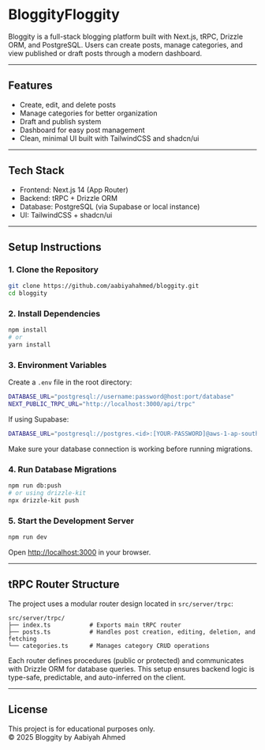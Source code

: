 ﻿# BloggityFloggity

Bloggity is a full-stack blogging platform built with Next.js, tRPC, Drizzle ORM, and PostgreSQL. Users can create posts, manage categories, and view published or draft posts through a modern dashboard.

---

## Features

- Create, edit, and delete posts  
- Manage categories for better organization  
- Draft and publish system  
- Dashboard for easy post management  
- Clean, minimal UI built with TailwindCSS and shadcn/ui

---

## Tech Stack

- Frontend: Next.js 14 (App Router)  
- Backend: tRPC + Drizzle ORM  
- Database: PostgreSQL (via Supabase or local instance)  
- UI: TailwindCSS + shadcn/ui  

---

## Setup Instructions

### 1. Clone the Repository
```bash
git clone https://github.com/aabiyahahmed/bloggity.git
cd bloggity
```

### 2. Install Dependencies
```bash
npm install
# or
yarn install
```

### 3. Environment Variables

Create a `.env` file in the root directory:

```bash
DATABASE_URL="postgresql://username:password@host:port/database"
NEXT_PUBLIC_TRPC_URL="http://localhost:3000/api/trpc"
```

If using Supabase:

```bash
DATABASE_URL="postgresql://postgres.<id>:[YOUR-PASSWORD]@aws-1-ap-south-1.pooler.supabase.com:5432/postgres"
```

Make sure your database connection is working before running migrations.

### 4. Run Database Migrations
```bash
npm run db:push
# or using drizzle-kit
npx drizzle-kit push
```

### 5. Start the Development Server
```bash
npm run dev
```

Open [http://localhost:3000](http://localhost:3000) in your browser.

---

## tRPC Router Structure

The project uses a modular router design located in `src/server/trpc`:

```
src/server/trpc/
├── index.ts           # Exports main tRPC router
├── posts.ts           # Handles post creation, editing, deletion, and fetching
└── categories.ts      # Manages category CRUD operations
```

Each router defines procedures (public or protected) and communicates with Drizzle ORM for database queries. This setup ensures backend logic is type-safe, predictable, and auto-inferred on the client.

---

## License

This project is for educational purposes only.  
© 2025 Bloggity by Aabiyah Ahmed



